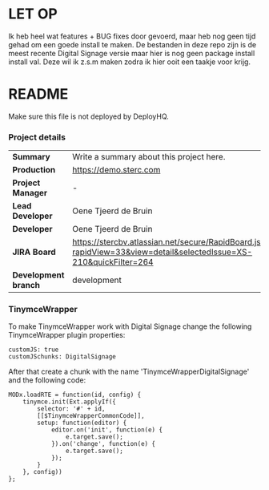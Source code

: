 # LET OP #
Ik heb heel wat features + BUG fixes door gevoerd, maar heb nog geen tijd gehad om een goede install te maken. De bestanden in deze repo zijn is de meest recente Digital Signage versie maar hier is nog geen package install install val. Deze wil ik z.s.m maken zodra ik hier ooit een taakje voor krijg.






# README #
Make sure this file is not deployed by DeployHQ.

### Project details ###

|                       |                                                                    |
|-----------------------|--------------------------------------------------------------------|
| **Summary**           | Write a summary about this project here.                           |
| **Production**        | https://demo.sterc.com                                             |
| **Project Manager**   | -                                                                  |
| **Lead Developer**    | Oene Tjeerd de Bruin                                               |
| **Developer**         | Oene Tjeerd de Bruin                                               |
| **JIRA Board**        | https://stercbv.atlassian.net/secure/RapidBoard.jspa?rapidView=33&view=detail&selectedIssue=XS-210&quickFilter=264 |
| **Development branch**| development                                                        |

### TinymceWrapper ###

To make TinymceWrapper work with Digital Signage change the following TinymceWrapper plugin properties:

```
customJS: true
customJSchunks: DigitalSignage
```

After that create a chunk with the name 'TinymceWrapperDigitalSignage' and the following code:

```
MODx.loadRTE = function(id, config) {
    tinymce.init(Ext.applyIf({
        selector: '#' + id,
        [[$TinymceWrapperCommonCode]],
        setup: function(editor) {
            editor.on('init', function(e) {
                e.target.save();
            }).on('change', function(e) {
                e.target.save();
            });
        }
    }, config))
};
```